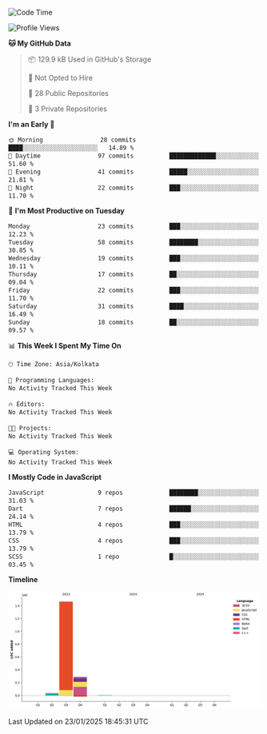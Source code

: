 <!--START_SECTION:waka-->
![Code Time](http://img.shields.io/badge/Code%20Time-359%20hrs%204%20mins-blue)

![Profile Views](http://img.shields.io/badge/Profile%20Views-0-blue)

**🐱 My GitHub Data** 

> 📦 129.9 kB Used in GitHub's Storage 
 > 
> 🚫 Not Opted to Hire
 > 
> 📜 28 Public Repositories 
 > 
> 🔑 3 Private Repositories 
 > 
**I'm an Early 🐤** 

```text
🌞 Morning                28 commits          ████░░░░░░░░░░░░░░░░░░░░░   14.89 % 
🌆 Daytime                97 commits          █████████████░░░░░░░░░░░░   51.60 % 
🌃 Evening                41 commits          █████░░░░░░░░░░░░░░░░░░░░   21.81 % 
🌙 Night                  22 commits          ███░░░░░░░░░░░░░░░░░░░░░░   11.70 % 
```
📅 **I'm Most Productive on Tuesday** 

```text
Monday                   23 commits          ███░░░░░░░░░░░░░░░░░░░░░░   12.23 % 
Tuesday                  58 commits          ████████░░░░░░░░░░░░░░░░░   30.85 % 
Wednesday                19 commits          ███░░░░░░░░░░░░░░░░░░░░░░   10.11 % 
Thursday                 17 commits          ██░░░░░░░░░░░░░░░░░░░░░░░   09.04 % 
Friday                   22 commits          ███░░░░░░░░░░░░░░░░░░░░░░   11.70 % 
Saturday                 31 commits          ████░░░░░░░░░░░░░░░░░░░░░   16.49 % 
Sunday                   18 commits          ██░░░░░░░░░░░░░░░░░░░░░░░   09.57 % 
```


📊 **This Week I Spent My Time On** 

```text
🕑︎ Time Zone: Asia/Kolkata

💬 Programming Languages: 
No Activity Tracked This Week

🔥 Editors: 
No Activity Tracked This Week

🐱‍💻 Projects: 
No Activity Tracked This Week

💻 Operating System: 
No Activity Tracked This Week
```

**I Mostly Code in JavaScript** 

```text
JavaScript               9 repos             ████████░░░░░░░░░░░░░░░░░   31.03 % 
Dart                     7 repos             ██████░░░░░░░░░░░░░░░░░░░   24.14 % 
HTML                     4 repos             ███░░░░░░░░░░░░░░░░░░░░░░   13.79 % 
CSS                      4 repos             ███░░░░░░░░░░░░░░░░░░░░░░   13.79 % 
SCSS                     1 repo              █░░░░░░░░░░░░░░░░░░░░░░░░   03.45 % 
```



**Timeline**

![Lines of Code chart](https://raw.githubusercontent.com/sairam030/sairam030/main/assets/bar_graph.png)


 Last Updated on 23/01/2025 18:45:31 UTC
<!--END_SECTION:waka-->
